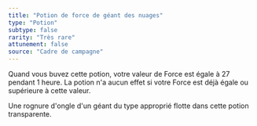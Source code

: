 ```yaml
---
title: "Potion de force de géant des nuages"
type: "Potion"
subtype: false
rarity: "Très rare"
attunement: false
source: "Cadre de campagne"
---
```

Quand vous buvez cette potion, votre valeur de Force est égale à 27 pendant 1 heure. La potion n'a aucun effet si votre Force est déjà égale ou supérieure à cette valeur.

Une rognure d'ongle d'un géant du type approprié flotte dans cette potion transparente.
